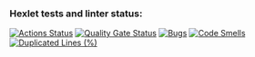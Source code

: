 ### Hexlet tests and linter status:
[![Actions Status](https://github.com/aydar1008/java-project-61/actions/workflows/hexlet-check.yml/badge.svg)](https://github.com/aydar1008/java-project-61/actions)
[![Quality Gate Status](https://sonarcloud.io/api/project_badges/measure?project=aydar1008_java-project-61&metric=alert_status)](https://sonarcloud.io/summary/new_code?id=aydar1008_java-project-61)
[![Bugs](https://sonarcloud.io/api/project_badges/measure?project=aydar1008_java-project-61&metric=bugs)](https://sonarcloud.io/summary/new_code?id=aydar1008_java-project-61)
[![Code Smells](https://sonarcloud.io/api/project_badges/measure?project=aydar1008_java-project-61&metric=code_smells)](https://sonarcloud.io/summary/new_code?id=aydar1008_java-project-61)
[![Duplicated Lines (%)](https://sonarcloud.io/api/project_badges/measure?project=aydar1008_java-project-61&metric=duplicated_lines_density)](https://sonarcloud.io/summary/new_code?id=aydar1008_java-project-61)

